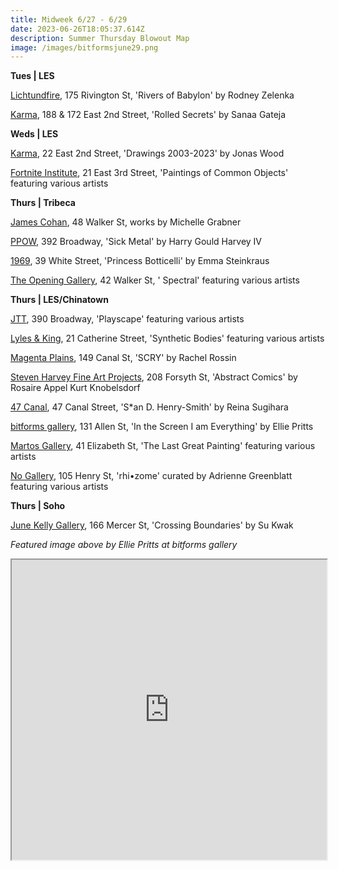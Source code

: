 ```yaml
---
title: Midweek 6/27 - 6/29
date: 2023-06-26T18:05:37.614Z
description: Summer Thursday Blowout Map
image: /images/bitformsjune29.png
---
```

**T﻿ues | LES**

[Lichtundfire](https://www.lichtundfire.com/lichtundfire-rodney-zelenka-rivers-of-babylon-show/), 175 Rivington St, 'Rivers of Babylon' by Rodney Zelenka

[Karma](https://karmakarma.org/exhibitions/sanaa-gateja-ny-2023/), 188 & 172 East 2nd Street, 'Rolled Secrets' by Sanaa Gateja

**W﻿eds | LES**

[Karma](https://karmakarma.org/exhibitions/jonas-wood-ny-2023/), 22 East 2nd Street, 'Drawings 2003-2023' by Jonas Wood

[Fortnite Institute](https://fortnight.institute/exhibitions/76-paintings-of-common-objects/), 21 East 3rd Street, 'Paintings of Common Objects' featuring various artists

**T﻿hurs | Tribeca**

[James Cohan](https://www.jamescohan.com/exhibitions/michelle-grabner5), 48 Walker St, works by Michelle Grabner

[PPOW](https://www.ppowgallery.com/exhibitions), 392 Broadway, 'Sick Metal' by Harry Gould Harvey IV

[1969](http://www.1969gallery.com/upcoming), 39 White Street, 'Princess Botticelli' by Emma Steinkraus

[The Opening Gallery](https://www.theopeninggallery.com/), 42 Walker St, ' Spectral' featuring various artists

**T﻿hurs | LES/Chinatown**

[JTT](https://jttnyc.com/), 390 Broadway, 'Playscape' featuring various artists

[Lyles & King](https://lylesandking.com/), 21 Catherine Street, 'Synthetic Bodies' featuring various artists

[Magenta Plains](https://magentaplains.com/exhibitions/rachel-rossin-scry), 149 Canal St, 'SCRY' by Rachel Rossin

[Steven Harvey Fine Art Projects](https://shfap.com/events/rosaire-appel-abstract-comics-kurt-knobelsdorf/), 208 Forsyth St, 'Abstract Comics' by Rosaire Appel Kurt Knobelsdorf

[47 Canal](http://47canal.us/), 47 Canal Street, 'S*an D. Henry-Smith' by Reina Sugihara

[bitforms gallery](https://bitforms.art/exhibition/ellie-pritts-in-the-screen-i-am-everything/), 131 Allen St, 'In the Screen I am Everything' by Ellie Pritts

[Martos Gallery](http://www.martosgallery.com/), 41 Elizabeth St, 'The Last Great Painting' featuring various artists

[No Gallery](https://www.nononogallery.com/), 105 Henry St, 'rhi•zome' curated by Adrienne Greenblatt featuring various artists

**T﻿hurs | Soho**

[June Kelly Gallery](https://junekellygallery.com/kwak/index.html), 166 Mercer St, 'Crossing Boundaries' by Su Kwak

*F﻿eatured image above by Ellie Pritts at bitforms gallery*

<iframe src="https://www.google.com/maps/d/u/0/embed?mid=1gFEia2OfVf4N29YKC6dcrZiREUmutYI&ehbc=2E312F" width="100%" height="480"></iframe>